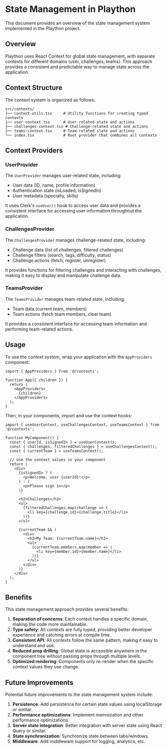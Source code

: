# State Management in Plaython

This document provides an overview of the state management system implemented in the Plaython project.

## Overview

Plaython uses React Context for global state management, with separate contexts for different domains (user, challenges, teams). This approach provides a consistent and predictable way to manage state across the application.

## Context Structure

The context system is organized as follows:

```
src/contexts/
├── context-utils.tsx     # Utility functions for creating typed contexts
├── user-context.tsx      # User-related state and actions
├── challenges-context.tsx # Challenge-related state and actions
├── teams-context.tsx     # Team-related state and actions
└── index.tsx             # Root provider that combines all contexts
```

## Context Providers

### UserProvider

The `UserProvider` manages user-related state, including:

- User data (ID, name, profile information)
- Authentication state (isLoaded, isSignedIn)
- User metadata (specialty, skills)

It uses Clerk's `useUser()` hook to access user data and provides a consistent interface for accessing user information throughout the application.

### ChallengesProvider

The `ChallengesProvider` manages challenge-related state, including:

- Challenge data (list of challenges, filtered challenges)
- Challenge filters (search, tags, difficulty, status)
- Challenge actions (fetch, register, unregister)

It provides functions for filtering challenges and interacting with challenges, making it easy to display and manipulate challenge data.

### TeamsProvider

The `TeamsProvider` manages team-related state, including:

- Team data (current team, members)
- Team actions (fetch team members, clear team)

It provides a consistent interface for accessing team information and performing team-related actions.

## Usage

To use the context system, wrap your application with the `AppProviders` component:

```tsx
import { AppProviders } from '@/contexts';

function App({ children }) {
  return (
    <AppProviders>
      {children}
    </AppProviders>
  );
}
```

Then, in your components, import and use the context hooks:

```tsx
import { useUserContext, useChallengesContext, useTeamsContext } from '@/contexts';

function MyComponent() {
  const { userId, isSignedIn } = useUserContext();
  const { challenges, filteredChallenges } = useChallengesContext();
  const { currentTeam } = useTeamsContext();

  // Use the context values in your component
  return (
    <div>
      {isSignedIn ? (
        <p>Welcome, user {userId}!</p>
      ) : (
        <p>Please sign in</p>
      )}
      
      <h2>Challenges</h2>
      <ul>
        {filteredChallenges.map(challenge => (
          <li key={challenge.id}>{challenge.title}</li>
        ))}
      </ul>
      
      {currentTeam && (
        <div>
          <h2>My Team: {currentTeam.name}</h2>
          <ul>
            {currentTeam.members.map(member => (
              <li key={member.id}>{member.name}</li>
            ))}
          </ul>
        </div>
      )}
    </div>
  );
}
```

## Benefits

This state management approach provides several benefits:

1. **Separation of concerns**: Each context handles a specific domain, making the code more maintainable.
2. **Type safety**: All contexts are fully typed, providing better developer experience and catching errors at compile time.
3. **Consistent API**: All contexts follow the same pattern, making it easy to understand and use.
4. **Reduced prop drilling**: Global state is accessible anywhere in the component tree without passing props through multiple levels.
5. **Optimized rendering**: Components only re-render when the specific context values they use change.

## Future Improvements

Potential future improvements to the state management system include:

1. **Persistence**: Add persistence for certain state values using localStorage or similar.
2. **Performance optimizations**: Implement memoization and other performance optimizations.
3. **Server state integration**: Better integration with server state using React Query or similar.
4. **State synchronization**: Synchronize state between tabs/windows.
5. **Middleware**: Add middleware support for logging, analytics, etc.